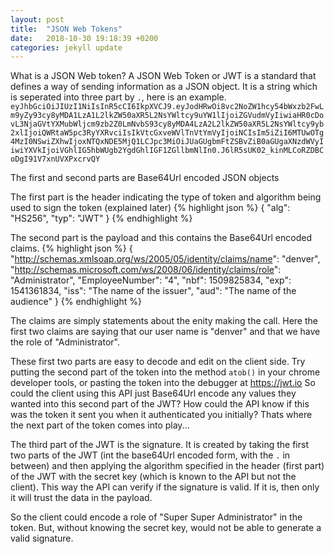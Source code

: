 ```yaml
---
layout: post
title:  "JSON Web Tokens"
date:   2018-10-30 19:18:39 +0200
categories: jekyll update
---
```

What is a JSON Web token?
A JSON Web Token or JWT is a standard that defines a way of sending information as a JSON object.
It is a string which is seperated into three part by `.`, here is an example.
`eyJhbGciOiJIUzI1NiIsInR5cCI6IkpXVCJ9.eyJodHRwOi8vc2NoZW1hcy54bWxzb2FwLm9yZy93cy8yMDA1LzA1L2lkZW50aXR5L2NsYWltcy9uYW1lIjoiZGVudmVyIiwiaHR0cDovL3NjaGVtYXMubWljcm9zb2Z0LmNvbS93cy8yMDA4LzA2L2lkZW50aXR5L2NsYWltcy9yb2xlIjoiQWRtaW5pc3RyYXRvciIsIkVtcGxveWVlTnVtYmVyIjoiNCIsIm5iZiI6MTUwOTg4MzI0NSwiZXhwIjoxNTQxNDE5MjQ1LCJpc3MiOiJUaGUgbmFtZSBvZiB0aGUgaXNzdWVyIiwiYXVkIjoiVGhlIG5hbWUgb2YgdGhlIGF1ZGllbmNlIn0.J6lR5sUK02_kinMLCoRZDBCoDgI91V7xnUVXPxcrvQY`

The first and second parts are Base64Url encoded JSON objects

The first part is the header indicating the type of token and algorithm being used to sign the token (explained later)
{% highlight json %}
{
  "alg": "HS256",
  "typ": "JWT"
}
{% endhighlight %}

The second part is the payload and this contains the Base64Url encoded claims.
{% highlight json %}
{
  "http://schemas.xmlsoap.org/ws/2005/05/identity/claims/name": "denver",
  "http://schemas.microsoft.com/ws/2008/06/identity/claims/role": "Administrator",
  "EmployeeNumber": "4",
  "nbf": 1509825834,
  "exp": 1541361834,
  "iss": "The name of the issuer",
  "aud": "The name of the audience"
}
{% endhighlight %}

The claims are simply statements about the enity making the call. 
Here the first two claims are saying that our user name is "denver" and that we have the role of "Administrator".



These first two parts are easy to decode and edit on the client side.  Try putting the second part of the token into the method `atob()` in your chrome developer tools, or pasting the token into the debugger at https://jwt.io
So could the client using this API just Base64Url encode any values they wanted into this second part of the JWT?
How could the API know if this was the token it sent you when it authenticated you initially?
Thats where the next part of the token comes into play...

The third part of the JWT is the signature.  It is created by taking the first two parts of the JWT (int the base64Url encoded form, with the `.` in between)
and then applying the algorithm specified in the header (first part) of the JWT with the secret key (which is known to the API but not the client).
This way the API can verify if the signature is valid.  If it is, then only it will trust the data in the payload.

So the client could encode a role of "Super Super Administrator" in the token.  But, without knowing the secret key, would not be able to generate a valid signature.
